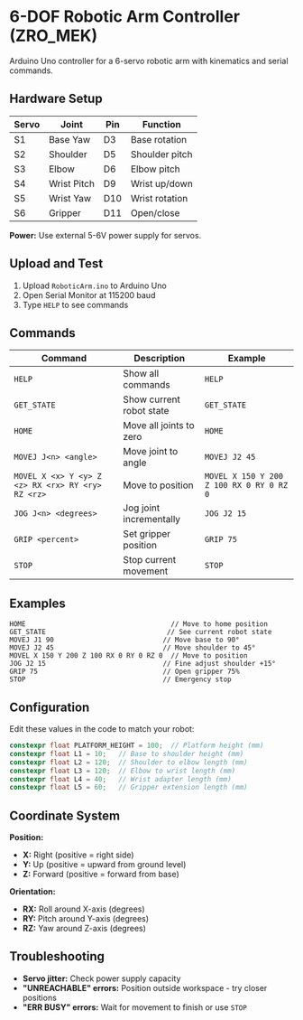 # 6-DOF Robotic Arm Controller (ZRO_MEK)

Arduino Uno controller for a 6-servo robotic arm with kinematics and serial commands.

## Hardware Setup

| Servo | Joint | Pin | Function |
|-------|-------|-----|----------|
| S1 | Base Yaw | D3 | Base rotation |
| S2 | Shoulder | D5 | Shoulder pitch |
| S3 | Elbow | D6 | Elbow pitch |
| S4 | Wrist Pitch | D9 | Wrist up/down |
| S5 | Wrist Yaw | D10 | Wrist rotation |
| S6 | Gripper | D11 | Open/close |

**Power:** Use external 5-6V power supply for servos.

## Upload and Test

1. Upload `RoboticArm.ino` to Arduino Uno
2. Open Serial Monitor at 115200 baud  
3. Type `HELP` to see commands

## Commands

| Command | Description | Example |
|---------|-------------|---------|
| `HELP` | Show all commands | `HELP` |
| `GET_STATE` | Show current robot state | `GET_STATE` |
| `HOME` | Move all joints to zero | `HOME` |
| `MOVEJ J<n> <angle>` | Move joint to angle | `MOVEJ J2 45` |
| `MOVEL X <x> Y <y> Z <z> RX <rx> RY <ry> RZ <rz>` | Move to position | `MOVEL X 150 Y 200 Z 100 RX 0 RY 0 RZ 0` |
| `JOG J<n> <degrees>` | Jog joint incrementally | `JOG J2 15` |
| `GRIP <percent>` | Set gripper position | `GRIP 75` |
| `STOP` | Stop current movement | `STOP` |

## Examples

```
HOME                                    // Move to home position
GET_STATE                              // See current robot state  
MOVEJ J1 90                           // Move base to 90°
MOVEJ J2 45                           // Move shoulder to 45°
MOVEL X 150 Y 200 Z 100 RX 0 RY 0 RZ 0  // Move to position
JOG J2 15                             // Fine adjust shoulder +15°
GRIP 75                               // Open gripper 75%
STOP                                  // Emergency stop
```

## Configuration

Edit these values in the code to match your robot:

```cpp
constexpr float PLATFORM_HEIGHT = 100;  // Platform height (mm)
constexpr float L1 = 10;   // Base to shoulder height (mm)
constexpr float L2 = 120;  // Shoulder to elbow length (mm)  
constexpr float L3 = 120;  // Elbow to wrist length (mm)
constexpr float L4 = 40;   // Wrist adapter length (mm)
constexpr float L5 = 60;   // Gripper extension length (mm)
```

## Coordinate System

**Position:**
- **X:** Right (positive = right side)
- **Y:** Up (positive = upward from ground level)
- **Z:** Forward (positive = forward from base)

**Orientation:**
- **RX:** Roll around X-axis (degrees)
- **RY:** Pitch around Y-axis (degrees)
- **RZ:** Yaw around Z-axis (degrees)

## Troubleshooting

- **Servo jitter:** Check power supply capacity
- **"UNREACHABLE" errors:** Position outside workspace - try closer positions
- **"ERR BUSY" errors:** Wait for movement to finish or use `STOP`